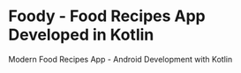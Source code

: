 # Foody - Food Recipes App Developed in Kotlin

Modern Food Recipes App - Android Development with Kotlin
